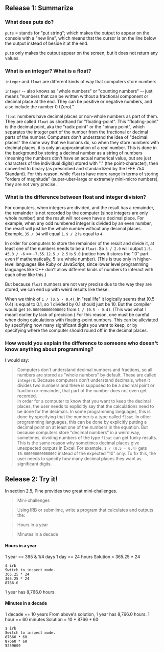 ## Release 1: Summarize

### What does puts do?
`puts` = stands for "put string"; which makes the output to appear on the console with a "new line", which means that the cursor is on the line below the output instead of beside it at the end.  

`put`s only makes the output appear on the screen, but it does not return any values.  
### What is an integer? What is a float?
`integer` and `float` are different kinds of way that computers store numbers.  

`integer` -- also knows as "whole numbers" or "counting numbers" -- just means "numbers that can be written without a fractional component or decimal place at the end.  They can be positive or negative numbers, and also include the number 0 (Zero)."

`float` numbers have decimal places or non-whole numbers as part of them.  They are called `float` as shorthand for "floating-point".  This "floating-point" is the decimal point, aka the "radix point" or the "binary point", which separates the integer part of the number from the fractional or decimal parts of the number.  Computers don't understand the idea of "decimal places" the same way that we humans do, so when they store numbers with decimal places, it is only an approximation of a real number.  This is done in the background by storing a decimal number as a string of numbers (meaning the numbers don't have an actual numerical value, but are just characters of the individual digits) stored with "." (the point-character), then converted to binary (as prescribed and standardized by the IEEE 754 Standard).  For this reason, while `float`s have more range in terms of storing "orders of magnitude" (super-uber-large or extremely mini-micro numbers), they are not very precise.  

### What is the difference between float and integer division? 
For computers, when integers are divided, and the result has a remainder, the remainder is not recorded by the computer (since integers are only whole number) and the result will not even have a decimal place.  For example, when any odd numbered integer is divided by an even number, the result will just be the whole number without any decimal places.  Example, `35 / 34` will equal `1`.  `9 / 2` is equal to `4`.

In order for computers to store the remainder of the result and divide it, at least one of the numbers needs to be a `float`.  So `3 / 2.0` will output `1.5`.  `45.3 / -6` == `-7.55`.  `12.5 / 2.5` is `5.0` (notice how it stores the ".0" part even if mathematically, 5 is a whole number).  (This is true only in higher-level languages like Ruby or JavaScript, since lower level programming languages like C++ don't allow different kinds of numbers to interact with each other like this.)

But because `float` numbers are not very precise due to the way they are stored, we can end up with weird results like these:

When we think of `1 / (0.5 - 0.4)`, in "real life" it logically seems that (0.5 - 0.4) is equal to 0.1, so 1 divided by 0.1 should just be 10.  But the compiler would get `10.000000000000002` from `1 / (0.5 - 0.4)`.  (This was what I meant earlier by lack of precision.)  For this reason, one must be careful when doing calculations with floating-point numbers.  This can be alleviated by specifying how many significant digits you want to keep, or by specifying where the computer should round off in the decimal places.  

### How would you explain the difference to someone who doesn't know anything about programming?
I would say: 
> Computers don't understand decimal numbers and fractions, so all numbers are stored as "whole numbers" by default.  These are called `integer`s.  Because computers don't understand decimals, when it divides two numbers and there is supposed to be a decimal point or fraction or remainder, that part of the number does not even get recorded.  
> In order for a computer to know that you want to keep the decimal places, the user needs to explicitly say that the calculations need to be done for the decimals.  In some programming languages, this is done by specifying that the number is a type called `float`.  In other programming languages, this can be done by explicitly putting a decimal point on at least one of the numbers in the equation.  But because computers store "decimal numbers" in a weird way, sometimes, dividing numbers of the type `float` can get funky results.  This is the same reason why sometimes decimal places give unexpected outputs in Excel.  For example, `1 / (0.5 - 0.4)` gets `10.000000000000002` instead of the expected "10" only.  To fix this, the user needs to specify how many decimal places they want as significant digits.  

## Release 2: Try it!

In section 2.5, Pine provides two great mini-challenges.

> Mini-challenges

> Using IRB or submlime, write a program that calculates and outputs the:

> Hours in a year

> Minutes in a decade

#### Hours in a year
1 year == 365 & 1/4 days
1 day == 24 hours
Solution = 365.25 * 24
```
$ irb
Switch to inspect mode.
365.25 * 24
365.25 * 24
8766.0
```
1 year has 8,766.0 hours.
#### Minutes in a decade
1 decade == 10 years
From above's solution, 1 year has 8,766.0 hours.
1 hour == 60 minutes
Solution = 10 * 8766 * 60
```
$ irb
Switch to inspect mode.
87660 * 60
87660 * 60
5259600
```